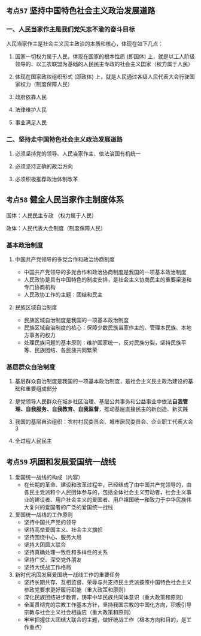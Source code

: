 ## `考点57` 坚持中国特色社会主义政治发展道路



### 一、人民当家作主是我们党矢志不渝的奋斗目标

人民当家作主是社会主义民主政治的本质和核心，体现在如下几点：

1. 国家一切权力属于人民，体现在国家的根本性质 (即国体) 上，就是以工人阶级领导的、以工农联盟为基础的人民民主专政的社会主义国家（权力属于人民）

2. 体现在国家政权组织形式 (即政体) 上，就是人民通过各级人民代表大会行驶国家权力（制度保障人民）

3. 政府依靠人民

4. 法律维护人民

5. 事业满足人民



### 二、坚持走中国特色社会主义政治发展道路

1. 必须坚持党的领导、人民当家作主、依法治国有机统一

2. 必须坚持正确的政治方向

3. 必须积极推荐政治体制改革



## `考点58` 健全人民当家作主制度体系

国体：人民民主专政 （权力属于人民）

政体：人民代表大会制度（制度保障人民）



### 基本政治制度

1. 中国共产党领导的多党合作和政治协商制度

   - 中国共产党领导的多党合作和政治协商制度是我国的一项基本政治制度
   - 人民政协是具有中国特色的制度安排，是社会主义协商民主的重要渠道和专门协商机构
   - 人民政协工作的主题：团结和民主

2. 民族区域自治制度

   - 民族区域自治制度是我国的一项基本政治制度
   - 民族区域自治制度的核心：保障少数民族当家作主的、管理本民族、本地方事务的权力
   - 处理民族问题的基本原则：维护国家统一，反对民族分裂，坚持民族平等、民族团结、各民族共同繁荣



### 基层群众自治制度

1. 基层群众自治制度是我国的一项基本政治制度，是社会主义民主政治建设的基础和重要组成部分
2. 是党领导人民群众在城乡社区治理、基层公共事务和公益事业中依法**自我管理、自我服务、自我教育、自我监督**，推动基层直接民主的新创造、新实践
3. 我国的基层自治组织：农村村民委员会、城市居民委员会、企业职工代表大会3

4. 全过程人民民主



## `考点59` 巩固和发展爱国统一战线

1. 爱国统一战线的构成（内容）
   - 在长期的革命、建设和改革过程中，已经结成了由中国共产党领导的，由各民主党派和个人民团体参与的，包括全体社会主义劳动者，社会主义事业的建设者、用户社会主义的爱国者、用户祖国统一和致力于中华民族伟大复兴的爱国者的广泛的爱国统一战线
2. 爱国统一战线的工作原则
   - 坚持中国共产党的领导
   - 坚持高举爱国主义、社会主义旗帜
   - 坚持围绕中心、服务大局
   - 坚持大团圆大联合
   - 坚持真确处理一致性和多样性的关系
   - 坚持广交、深交党外朋友
   - 坚持大统战工作格局
3. 新时代巩固发展爱国统一战线工作的重要任务
   - 坚持长期共存、互相监督、荣辱与共支持民主党派按照中国特色社会主义参政党要求更好履行职能（重大政策和原则）
   - 深化民族团结进步教育，铸牢中华民族共同体意识（重大政策和原则）
   - 全面贯彻党的宗教工作基本方针，坚持我国宗教的中国化方向，积极引导宗教与社会主义社会相适应（重大政策和原则）
   - 牢牢把握住大团结大联合的主题，做好统战工作（根本方向和目的，是工作重点）